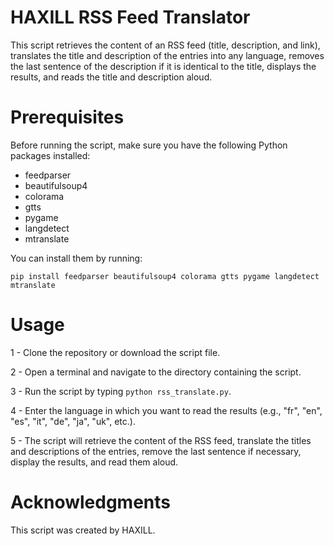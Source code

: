 # HAXILL RSS Feed Translator
This script retrieves the content of an RSS feed (title, description, and link), translates the title and description of the entries into any language, removes the last sentence of the description if it is identical to the title, displays the results, and reads the title and description aloud.

# Prerequisites
Before running the script, make sure you have the following Python packages installed:

* feedparser
* beautifulsoup4
* colorama
* gtts
* pygame
* langdetect
* mtranslate

You can install them by running:

`pip install feedparser beautifulsoup4 colorama gtts pygame langdetect mtranslate`

# Usage
1 - Clone the repository or download the script file.

2 - Open a terminal and navigate to the directory containing the script.

3 - Run the script by typing `python rss_translate.py`.

4 - Enter the language in which you want to read the results (e.g., "fr", "en", "es", "it", "de", "ja", "uk", etc.).

5 - The script will retrieve the content of the RSS feed, translate the titles and descriptions of the entries, remove the last sentence if necessary, display the results, and read them aloud.

# Acknowledgments
This script was created by HAXILL.
